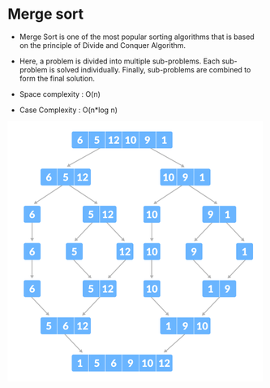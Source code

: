 # Merge sort

- Merge Sort is one of the most popular sorting algorithms that is based on the principle of Divide and Conquer Algorithm.

- Here, a problem is divided into multiple sub-problems. Each sub-problem is solved individually. Finally, sub-problems are combined to form the final solution.

- Space complexity : O(n)

- Case Complexity : O(n\*log n)

![Image](../../_asset_/Merge-Sort.png)

